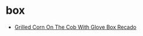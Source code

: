 # box

 * [Grilled Corn On The Cob With Glove Box Recado](index/g/grilled-corn-on-the-cob-with-glove-box-recado-51249420.json)

